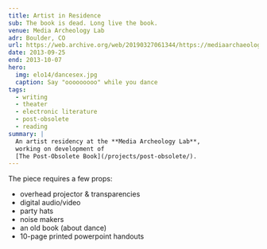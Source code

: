 ```yaml
---
title: Artist in Residence
sub: The book is dead. Long live the book.
venue: Media Archeology Lab
adr: Boulder, CO
url: https://web.archive.org/web/20190327061344/https://mediaarchaeologylab.com/past-artist-in-residence/miriam-suzanne-2/
date: 2013-09-25
end: 2013-10-07
hero:
  img: elo14/dancesex.jpg
  caption: Say "ooooooooo" while you dance
tags:
  - writing
  - theater
  - electronic literature
  - post-obsolete
  - reading
summary: |
  An artist residency at the **Media Archeology Lab**,
  working on development of
  [The Post-Obsolete Book](/projects/post-obsolete/).
---
```


The piece requires a few props:

- overhead projector & transparencies
- digital audio/video
- party hats
- noise makers
- an old book (about dance)
- 10-page printed powerpoint handouts
